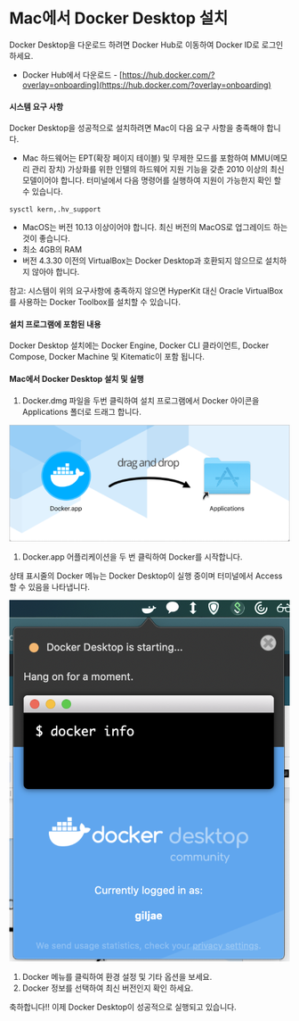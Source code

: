 # Mac에서 Docker Desktop 설치

Docker Desktop을 다운로드 하려면 Docker Hub로 이동하여 Docker ID로 로그인 하세요.

* Docker Hub에서 다운로드 - [https://hub.docker.com/?overlay=onboarding](https://hub.docker.com/?overlay=onboarding)

#### 시스템 요구 사항

Docker Desktop을 성공적으로 설치하려면 Mac이 다음 요구 사항을 충족해야 합니다.

* Mac 하드웨어는 EPT\(확장 페이지 테이블\) 및 무제한 모드를 포함하여 MMU\(메모리 관리 장치\) 가상화를 위한 인텔의 하드웨어 지원 기능을 갖춘 2010 이상의 최신 모델이어야 합니다. 터미널에서 다음 명령어를 실행하여 지원이 가능한지 확인 할 수 있습니다.

```text
sysctl kern,.hv_support
```

* MacOS는 버전 10.13 이상이어야 합니다. 최신 버전의 MacOS로 업그레이드 하는 것이 좋습니다.
* 최소 4GB의 RAM
* 버전 4.3.30 이전의 VirtualBox는 Docker Desktop과 호환되지 않으므로 설치하지 않아야 합니다.

참고: 시스템이 위의 요구사항에 충족하지 않으면 HyperKit 대신 Oracle VirtualBox를 사용하는 Docker Toolbox를 설치할 수 있습니다.

#### 설치 프로그램에 포함된 내용

Docker Desktop 설치에는 Docker Engine, Docker CLI 클라이언트, Docker Compose, Docker Machine 및 Kitematic이 포함 됩니다.

#### Mac에서 Docker Desktop 설치 및 실행

1. Docker.dmg 파일을 두번 클릭하여 설치 프로그램에서 Docker 아이콘을 Applications 폴더로 드래그 합니다.

![](../.gitbook/assets/0%20%281%29.png)

1. Docker.app 어플리케이션을 두 번 클릭하여 Docker를 시작합니다.

상태 표시줄의 Docker 메뉴는 Docker Desktop이 실행 중이며 터미널에서 Access 할 수 있음을 나타냅니다.

![](../.gitbook/assets/1%20%281%29.png)

1. Docker 메뉴를 클릭하여 환경 설정 및 기타 옵션을 보세요.
2. Docker 정보를 선택하여 최신 버전인지 확인 하세요.

축하합니다!! 이제 Docker Desktop이 성공적으로 실행되고 있습니다.

